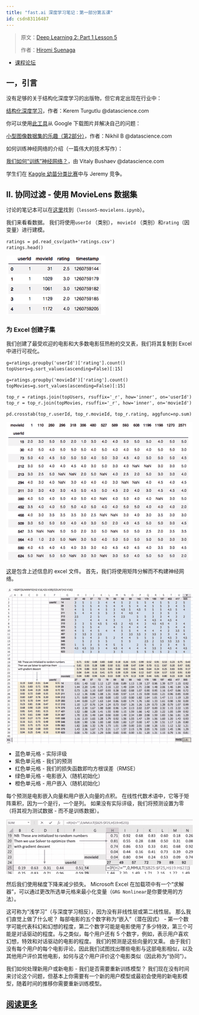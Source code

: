 ```yaml
---
title: "fast.ai 深度学习笔记：第一部分第五课"
id: csdn83116487
---
```


> 原文：[Deep Learning 2: Part 1 Lesson 5](https://medium.com/@hiromi_suenaga/deep-learning-2-part-1-lesson-5-dd904506bee8)
> 
> 作者：[Hiromi Suenaga](https://medium.com/@hiromi_suenaga)

*   [课程论坛](http://forums.fast.ai/t/wiki-lesson-5/9403)

## [](https://github.com/apachecn/fastai-ml-dl-notes-zh/blob/master/zh/dl5.md#%E4%B8%80%E5%BC%95%E8%A8%80)一，引言

没有足够的关于结构化深度学习的出版物，但它肯定出现在行业中：

[结构化深度学习](https://towardsdatascience.com/structured-deep-learning-b8ca4138b848)，作者：Kerem Turgutlu @datascience.com

你可以使用[此工具](https://github.com/hardikvasa/google-images-download)从 Google 下载图片并解决自己的问题：

[小型图像数据集的乐趣（第2部分）](https://towardsdatascience.com/fun-with-small-image-data-sets-part-2-54d683ca8c96)，作者：Nikhil B @datascience.com

如何训练神经网络的介绍（一篇伟大的技术写作）：

[我们如何“训练”神经网络？](https://towardsdatascience.com/how-do-we-train-neural-networks-edd985562b73)，由 Vitaly Bushaev @datascience.com

学生们在 [Kaggle 幼苗分类比赛](https://www.kaggle.com/c/plant-seedlings-classification/leaderboard)中与 Jeremy 竞争。

## [](https://github.com/apachecn/fastai-ml-dl-notes-zh/blob/master/zh/dl5.md#ii-%E5%8D%8F%E5%90%8C%E8%BF%87%E6%BB%A4---%E4%BD%BF%E7%94%A8-movielens-%E6%95%B0%E6%8D%AE%E9%9B%86)II. 协同过滤 - 使用 MovieLens 数据集

讨论的笔记本可以在[这里](https://github.com/fastai/fastai/blob/master/courses/dl1/lesson5-movielens.ipynb)找到（`lesson5-movielens.ipynb`）。

我们来看看数据。 我们将使用`userId` （类别）， `movieId` （类别）和`rating`（因变量）进行建模。

```
ratings = pd.read_csv(path+'ratings.csv')
ratings.head() 
```

[![image.png](../img/2d669e59ebc3bf2f274663574cea5382.png)](https://github.com/apachecn/fastai-ml-dl-notes-zh/blob/master/img/1_p-154IwDcs32F5_betEmEw.png)

### [](https://github.com/apachecn/fastai-ml-dl-notes-zh/blob/master/zh/dl5.md#%E4%B8%BA-excel-%E5%88%9B%E5%BB%BA%E5%AD%90%E9%9B%86)为 Excel 创建子集

我们创建了最受欢迎的电影和大多数电影狂热粉的交叉表，我们将其复制到 Excel 中进行可视化。

```
g=ratings.groupby('userId')['rating'].count()  
topUsers=g.sort_values(ascending=False)[:15] 
```

```
g=ratings.groupby('movieId')['rating'].count()  
topMovies=g.sort_values(ascending=False)[:15] 
```

```
top_r = ratings.join(topUsers, rsuffix='_r', how='inner', on='userId')
top_r = top_r.join(topMovies, rsuffix='_r', how='inner', on='movieId') 
```

```
pd.crosstab(top_r.userId, top_r.movieId, top_r.rating, aggfunc=np.sum) 
```

[![image.png](../img/765c5ffa797d359ff0561856df5dd292.png)](https://github.com/apachecn/fastai-ml-dl-notes-zh/blob/master/img/1_QO-Doqw_0YGOU-vmI-R5CA.png)

[这](https://github.com/fastai/fastai/blob/master/courses/dl1/excel/collab_filter.xlsx)是包含上述信息的 excel 文件。 首先，我们将使用矩阵分解而不构建神经网络。

[![image.png](../img/baf0a1347d4da7820a11e181a4e7e87d.png)](https://github.com/apachecn/fastai-ml-dl-notes-zh/blob/master/img/1_ps-Mq2y88JBT3JsKBh-sKQ.png)

*   蓝色单元格 - 实际评级
*   紫色单元格 - 我们的预测
*   红色单元格 - 我们的损失函数即均方根误差（RMSE）
*   绿色单元格 - 电影嵌入（随机初始化）
*   橙色单元格 - 用户嵌入（随机初始化）

每个预测是电影嵌入向量和用户嵌入向量的点积。 在线性代数术语中，它等于矩阵乘积，因为一个是行，一个是列。 如果没有实际评级，我们将预测设置为零（将其视为测试数据 - 而不是训练数据）。

[![image.png](../img/f1fb444f22c64650d1f401675716377f.png)](https://github.com/apachecn/fastai-ml-dl-notes-zh/blob/master/img/1_2SeWMcKe9VCLkVQVuCvU8g.png)

然后我们使用梯度下降来减少损失。 Microsoft Excel 在加载项中有一个“求解器”，可以通过更改所选单元格来最小化变量（`GRG Nonlinear`是你要使用的方法）。

这可称为“浅学习”（与深度学习相反），因为没有非线性层或第二线性层。 那么我们直觉上做了什么呢？ 每部电影的五个数字称为“嵌入”（潜在因式） - 第一个数字可能代表科幻和幻想的程度，第二个数字可能是电影使用了多少特效，第三个可能是对话驱动的程度。与之类似，每个用户还有 5 个数字，例如，表示用户喜欢幻想，特效和对话驱动的电影的程度。 我们的预测是这些向量的叉乘。 由于我们没有每个用户的每个电影评论，因此我们试图找出哪些电影与这部电影相似，以及其他用户评价其他电影，如何与这个用户评价这个电影类似（因此称为“协同”）。

我们如何处理新用户或新电影 - 我们是否需要重新训练模型？ 我们现在没有时间来讨论这个问题，但基本上你需要有一个新的用户模型或最初会使用的新电影模型，随着时间的推移你需要重新训练模型。

## [阅读更多](https://github.com/apachecn/fastai-ml-dl-notes-zh/blob/master/zh/dl5.md)